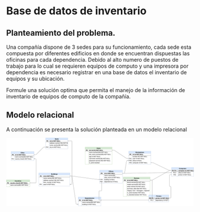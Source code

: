 # Base de datos de inventario

## Planteamiento del problema.

Una compañía dispone de 3 sedes para su funcionamiento, cada sede esta compuesta por diferentes
edificios en donde se encuentran dispuestas las oficinas para cada dependencia. Debido al alto numero
de puestos de trabajo para lo cual se requieren equipos de computo y una impresora por dependencia
es necesario registrar en una base de datos el inventario de equipos y su ubicación.

Formule una solución optima que permita el manejo de la información de inventario de equipos de computo de la compañía.

## Modelo relacional

A continuación se presenta la solución planteada en un modelo relacional

![](images/4-inventario/Inventory.svg)
